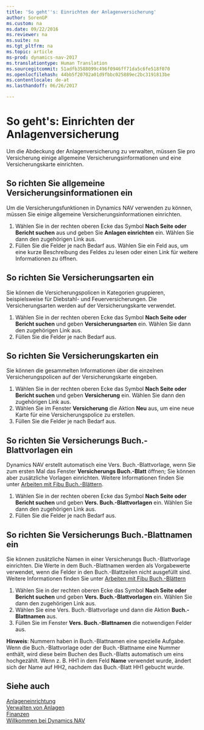```yaml
---
title: 'So geht''s: Einrichten der Anlagenversicherung'
author: SorenGP
ms.custom: na
ms.date: 09/22/2016
ms.reviewer: na
ms.suite: na
ms.tgt_pltfrm: na
ms.topic: article
ms-prod: dynamics-nav-2017
ms.translationtype: Human Translation
ms.sourcegitcommit: 51adfb3588099c496f0946ff71da5c6fe518f070
ms.openlocfilehash: 44bb5f20702a01d9fbbc025889ec2bc3191813be
ms.contentlocale: de-at
ms.lasthandoff: 06/26/2017

---
```


# <a name="how-to-set-up-fixed-asset-insurance"></a>So geht's: Einrichten der Anlagenversicherung
Um die Abdeckung der Anlagenversicherung zu verwalten, müssen Sie pro Versicherung einige allgemeine Versicherungsinformationen und eine Versicherungskarte einrichten.

## <a name="to-set-up-general-insurance-information"></a>So richten Sie allgemeine Versicherungsinformationen ein  
Um die Versicherungsfunktionen in Dynamics NAV verwenden zu können, müssen Sie einige allgemeine Versicherungsinformationen einrichten.  
1. Wählen Sie in der rechten oberen Ecke das Symbol **Nach Seite oder Bericht suchen** aus und geben Sie **Anlagen einrichten** ein. Wählen Sie dann den zugehörigen Link aus.  
2. Füllen Sie die Felder je nach Bedarf aus. Wählen Sie ein Feld aus, um eine kurze Beschreibung des Feldes zu lesen oder einen Link für weitere Informationen zu öffnen.  

## <a name="to-set-up-insurance-types"></a>So richten Sie Versicherungsarten ein  
Sie können die Versicherungspolicen in Kategorien gruppieren, beispielsweise für Diebstahl- und Feuerversicherungen. Die Versicherungsarten werden auf der Versicherungskarte verwendet.
1. Wählen Sie in der rechten oberen Ecke das Symbol **Nach Seite oder Bericht suchen** und geben **Versicherungsarten** ein. Wählen Sie dann den zugehörigen Link aus.  
2. Füllen Sie die Felder je nach Bedarf aus.

## <a name="to-set-up-insurance-cards"></a>So richten Sie Versicherungskarten ein  
Sie können die gesammelten Informationen über die einzelnen Versicherungspolicen auf der Versicherungskarte eingeben.  
1. Wählen Sie in der rechten oberen Ecke das Symbol **Nach Seite oder Bericht suchen** und geben **Versicherung** ein. Wählen Sie dann den zugehörigen Link aus.  
2. Wählen Sie im Fenster **Versicherung** die Aktion **Neu** aus, um eine neue Karte für eine Versicherungspolice zu erstellen.  
3. Füllen Sie die Felder je nach Bedarf aus.

## <a name="to-set-up-insurance-journal-templates"></a>So richten Sie Versicherungs Buch.-Blattvorlagen ein  
Dynamics NAV erstellt automatisch eine Vers. Buch.-Blattvorlage, wenn Sie zum ersten Mal das Fenster **Versicherungs Buch.-Blatt** öffnen; Sie können aber zusätzliche Vorlagen einrichten. Weitere Informationen finden Sie unter [Arbeiten mit Fibu Buch.-Blättern](ui-work-general-journals.md).  
1. Wählen Sie in der rechten oberen Ecke das Symbol **Nach Seite oder Bericht suchen** und geben **Vers. Buch.-Blattvorlagen** ein. Wählen Sie dann den zugehörigen Link aus.  
2. Füllen Sie die Felder je nach Bedarf aus.

## <a name="to-set-up-insurance-journal-batches"></a>So richten Sie Versicherungs Buch.-Blattnamen ein  
Sie können zusätzliche Namen in einer Versicherungs Buch.-Blattvorlage einrichten. Die Werte in dem Buch.-Blattnamen werden als Vorgabewerte verwendet, wenn die Felder in den Buch.-Blattzeilen nicht ausgefüllt sind. Weitere Informationen finden Sie unter [Arbeiten mit Fibu Buch.-Blättern](ui-work-general-journals.md)  
1. Wählen Sie in der rechten oberen Ecke das Symbol **Nach Seite oder Bericht suchen** und geben **Vers. Buch.-Blattvorlagen** ein. Wählen Sie dann den zugehörigen Link aus.  
2. Wählen Sie eine Vers. Buch.-Blattvorlage und dann die Aktion **Buch.-Blattnamen** aus.
3. Füllen Sie im Fenster **Vers. Buch.-Blattnamen** die notwendigen Felder aus.

**Hinweis**: Nummern haben in Buch.-Blattnamen eine spezielle Aufgabe. Wenn die Buch.-Blattvorlage oder der Buch.-Blattname eine Nummer enthält, wird diese beim Buchen des Buch.-Blatts automatisch um eins hochgezählt. Wenn z. B. HH1 in dem Feld **Name** verwendet wurde, ändert sich der Name auf HH2, nachdem das Buch.-Blatt HH1 gebucht wurde.

## <a name="see-also"></a>Siehe auch
[Anlageneinrichtung](fa-setup.md)  
[Verwalten von Anlagen](fa-manage.md)  
[Finanzen](finance-setup.md)  
[Willkommen bei Dynamics NAV](across-get-started.md)

